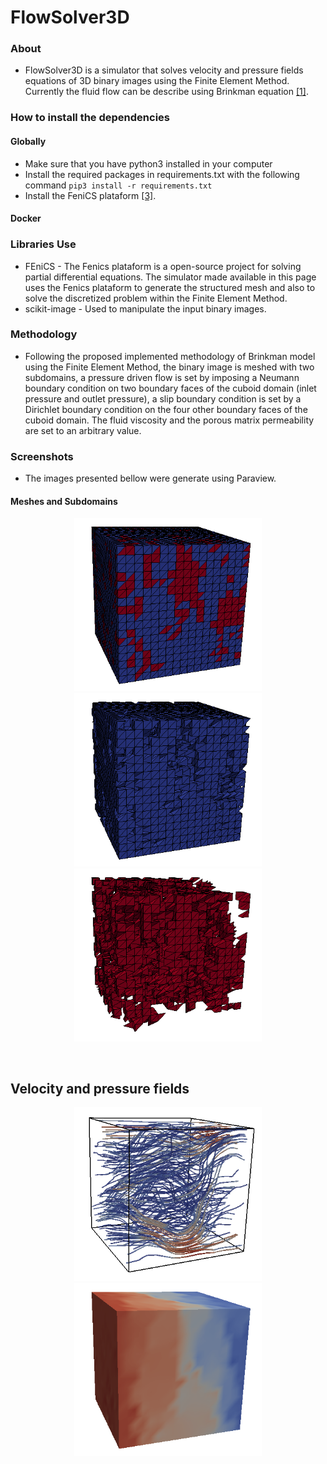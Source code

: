 # FlowSolver3D
### About
* FlowSolver3D is a simulator that solves velocity and pressure fields equations of 3D binary images using the Finite Element Method.
Currently the fluid flow can be describe using Brinkman equation <a href="https://en.wikipedia.org/wiki/Darcy%27s_law#Brinkman_form_of_Darcy's_law">[1]</a>.

### How to install the dependencies
#### Globally
* Make sure that you have python3 installed in your computer
* Install the required packages in requirements.txt with the following command `pip3 install -r requirements.txt`
* Install the FeniCS plataform <a href="https://fenicsproject.org/download/">[3]</a>.

#### Docker

### Libraries Use
* FEniCS - The Fenics plataform is a open-source project for solving partial differential equations. The simulator made available in this page uses the Fenics plataform to generate the structured mesh and also to solve the discretized problem within the Finite
Element Method.
* scikit-image - Used to manipulate the input binary images.

### Methodology
* Following the proposed implemented methodology of Brinkman model using the Finite Element Method, the binary image is meshed with two subdomains, a pressure driven flow is set by imposing a Neumann boundary condition on two boundary faces of the cuboid domain (inlet pressure and outlet pressure), a slip boundary condition is set by a Dirichlet boundary condition on the four other boundary faces of the cuboid domain. The fluid viscosity and the porous matrix permeability are set to an arbitrary value.

### Screenshots
* The images presented bellow were generate using Paraview.

#### Meshes and Subdomains

<p align="center">
  <img src="screenshots/mesh.png" width="300" />
  <img src="screenshots/meshSub1.png" width="300" />
  <img src="screenshots/meshSub2.png" width="300" />
</p>
<br />

## Velocity and pressure fields

<p align="center">
  <img src="screenshots/velocity.png" width="300"/>
  <br />
  <img src="screenshots/pressure.png" width="300"/> 
</p>
<br />